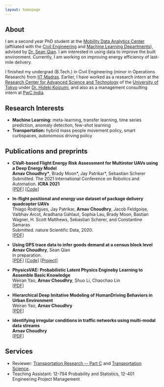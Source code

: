 ```yaml
---
layout: homepage
---
```


## About

I am a second year PhD student at the [Mobility Data Analytics Center](http://mac.heinz.cmu.edu) (affiliated with the [Civil Engineering](https://www.cmu.edu/cee/) and [Machine Learning Departments](https://www.ml.cmu.edu)), advised by [Dr. Sean Qian](https://faculty.ce.cmu.edu/qian/). I am interested in using data to improve the built environment. Currently, I am working on improving energy efficiency of last-mile delivery.

I finished my undergrad (B.Tech.) in Civil Engineering (minor in Operations Research) from [IIT Madras](https://www.iitm.ac.in). Earlier, I have worked as a research intern at the [Research Center for Advanced Science and Technology](https://www.rcast.u-tokyo.ac.jp/ja/index.html) of the [University of Tokyo](https://www.u-tokyo.ac.jp/en/index.html) under [Dr. Hideki Koizumi](http://ut-cd.com/english/), and also as a management consulting intern at [PwC India](https://www.pwc.in).

## Research Interests

- **Machine Learning:** meta-learning, transfer learning, time series prediction, anomaly detection, few-shot learning
- **Transportation:** hybrid mass people movement policy, smart curbspaces, autonomous driving policy

<!-- ## News

- **[Feb 2020]** Our paper about incremental learning is accepted to [CVPR 2020](http://cvpr2020.thecvf.com/).
- **[Feb 2020]** We will host the [ACM Multimedia Asia 2020](https://mmasia2020.org/) conference in Singapore!
- **[Sep 2019]** Our paper about few-shot learning is accepted to [NeurIPS 2019](https://nips.cc/Conferences/2019).
- **[Mar 2019]** Our paper about few-shot learning is accepted to [CVPR 2019](http://cvpr2019.thecvf.com/).
 -->

## Publications and preprints

- **CVaR-based Flight Energy Risk Assessment for Multirotor UAVs using a Deep Energy Model**
  <br>
  **Arnav Choudhry\***, Brady Moon\*, Jay Patrikar\*, Sebastian Scherer
  <br>
  Submitted. The 2021 International Conference on Robotics and Automation. **ICRA 2021**
  <br>
  [[PDF](#)] [[Code](#)] <!-- <strong><i style="color:#e74d3c">Oral Presentation</i></strong> -->

- **In-flight positional and energy use dataset of package delivery quadcopter UAVs**
  <br>
  Thiago Rodrigues, Jay Patrikar, **Arnav Choudhry**, Jacob Feldgoise, Vaibhav Arcot, Aradhana Gahlaut, Sophia Lau, Brady Moon, Bastian Wagner, H. Scott Matthews, Sebastian Scherer, and Constantine Samaras
  <br>
  Submitted. nature Scientific Data, 2020.
  <br>
  [[PDF](#)]

- **Using GPS trace data to infer goods demand at a census block level**
  <br>
  **Arnav Choudhry**, Sean Qian
  <br>
  In preparation.
  <br>
  [[PDF](#)] [[Code](#)] [[Project](#)]

- **PhysicsVAE: Probabilistic Latent Physics Engineby Learning to Assemble Basic Knowledge**
  <br>
  Weiran Yao, **Arnav Choudhry**, Shuo Li, Chaochao Lin
  <br>
  [[PDF](#)]

- **Hierarchical Deep Imitative Modeling of HumanDriving Behaviors in Urban Environment**
  <br>
  Weiran Yao, **Arnav Choudhry**
  <br>
  [[PDF](#)]

- **Identifying irregular conditions in traffic networks using multi-modal data streams**
  <br>
  **Arnav Choudhry**
  <br>
  [[PDF](#)]

<!-- ## Selected Talks

- **Learning to Self-Train for Semi-Supervised Few-Shot Classification**
  <br>
  NeurIPS Official Meetups
  <br>
  Beijing, China, December 2019 [[Slides](https://people.mpi-inf.mpg.de/~yaliu/files/learning-to-self-train-slides.pdf)]

- **Multi-Class Incremental Learning**
  <br>
  School of Computer Science and Engineering, Nanyang Technological University
  <br>
  Singapore, July 2019 [[Slides](https://people.mpi-inf.mpg.de/~yaliu/files/multi-class-incremental-learning.pdf)]

- **Meta-Transfer Learning for Few-Shot Learning**
  <br>
  School of Computing, National University of Singapore
  <br>
  Singapore, April 2019 [[Slides](https://people.mpi-inf.mpg.de/~yaliu/files/meta-transfer-learning-slides.pdf)]
 -->
## Services

- Reviewer: [Transportation Research -- Part C](https://www.journals.elsevier.com/transportation-research-part-c-emerging-technologies) and [Transportation Science](https://pubsonline.informs.org/journal/trsc).
- Teaching Assistant: 12-794 Probability and Statistics, 12-401 Engineering Project Management
